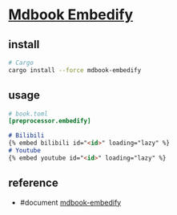 # [Mdbook Embedify](https://github.com/MR-Addict/mdbook-embedify)

## install

```sh
# Cargo
cargo install --force mdbook-embedify
```

## usage

```toml
# book.toml
[preprocessor.embedify]
```

```md
# Bilibili
{% embed bilibili id="<id>" loading="lazy" %}
# Youtube
{% embed youtube id="<id>" loading="lazy" %}
```

## reference

- #document [mdbook-embedify](https://mr-addict.github.io/mdbook-embedify/index.html)
